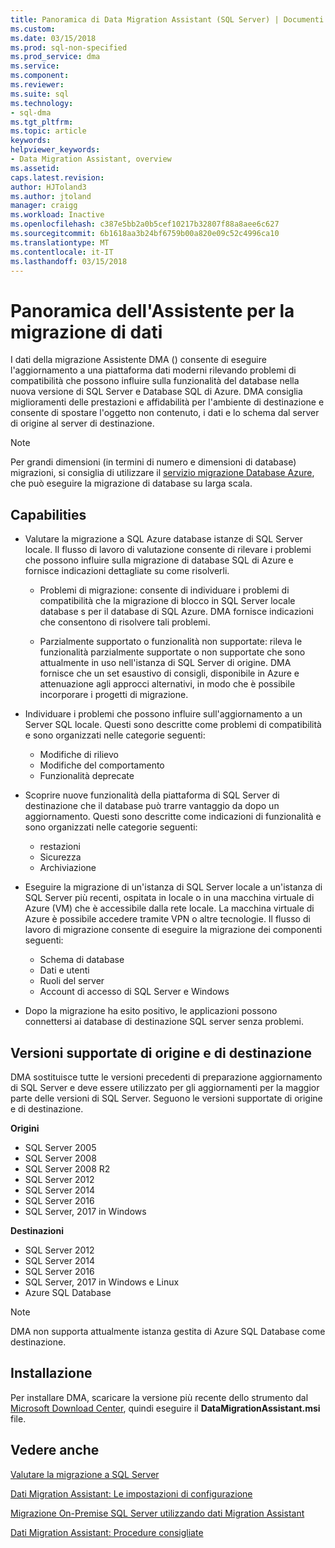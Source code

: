 ```yaml
---
title: Panoramica di Data Migration Assistant (SQL Server) | Documenti Microsoft
ms.custom: 
ms.date: 03/15/2018
ms.prod: sql-non-specified
ms.prod_service: dma
ms.service: 
ms.component: 
ms.reviewer: 
ms.suite: sql
ms.technology:
- sql-dma
ms.tgt_pltfrm: 
ms.topic: article
keywords: 
helpviewer_keywords:
- Data Migration Assistant, overview
ms.assetid: 
caps.latest.revision: 
author: HJToland3
ms.author: jtoland
manager: craigg
ms.workload: Inactive
ms.openlocfilehash: c387e5bb2a0b5cef10217b32807f88a8aee6c627
ms.sourcegitcommit: 6b1618aa3b24bf6759b00a820e09c52c4996ca10
ms.translationtype: MT
ms.contentlocale: it-IT
ms.lasthandoff: 03/15/2018
---
```

# <a name="overview-of-data-migration-assistant"></a>Panoramica dell'Assistente per la migrazione di dati

I dati della migrazione Assistente DMA () consente di eseguire l'aggiornamento a una piattaforma dati moderni rilevando problemi di compatibilità che possono influire sulla funzionalità del database nella nuova versione di SQL Server e Database SQL di Azure. DMA consiglia miglioramenti delle prestazioni e affidabilità per l'ambiente di destinazione e consente di spostare l'oggetto non contenuto, i dati e lo schema dal server di origine al server di destinazione.

> [!NOTE] 
> Per grandi dimensioni (in termini di numero e dimensioni di database) migrazioni, si consiglia di utilizzare il [servizio migrazione Database Azure](https://docs.microsoft.com/en-us/azure/dms/dms-overview), che può eseguire la migrazione di database su larga scala.
  
## <a name="capabilities"></a>Capabilities

- Valutare la migrazione a SQL Azure database istanze di SQL Server locale. Il flusso di lavoro di valutazione consente di rilevare i problemi che possono influire sulla migrazione di database SQL di Azure e fornisce indicazioni dettagliate su come risolverli.

  - Problemi di migrazione: consente di individuare i problemi di compatibilità che la migrazione di blocco in SQL Server locale database s per il database di SQL Azure. DMA fornisce indicazioni che consentono di risolvere tali problemi.

  - Parzialmente supportato o funzionalità non supportate: rileva le funzionalità parzialmente supportate o non supportate che sono attualmente in uso nell'istanza di SQL Server di origine. DMA fornisce che un set esaustivo di consigli, disponibile in Azure e attenuazione agli approcci alternativi, in modo che è possibile incorporare i progetti di migrazione.

- Individuare i problemi che possono influire sull'aggiornamento a un Server SQL locale. Questi sono descritte come problemi di compatibilità e sono organizzati nelle categorie seguenti:

  - Modifiche di rilievo
  - Modifiche del comportamento
  - Funzionalità deprecate

- Scoprire nuove funzionalità della piattaforma di SQL Server di destinazione che il database può trarre vantaggio da dopo un aggiornamento. Questi sono descritte come indicazioni di funzionalità e sono organizzati nelle categorie seguenti:

  - restazioni
  - Sicurezza
  - Archiviazione

- Eseguire la migrazione di un'istanza di SQL Server locale a un'istanza di SQL Server più recenti, ospitata in locale o in una macchina virtuale di Azure (VM) che è accessibile dalla rete locale. La macchina virtuale di Azure è possibile accedere tramite VPN o altre tecnologie. Il flusso di lavoro di migrazione consente di eseguire la migrazione dei componenti seguenti:

  - Schema di database
  - Dati e utenti
  - Ruoli del server
  - Account di accesso di SQL Server e Windows

- Dopo la migrazione ha esito positivo, le applicazioni possono connettersi ai database di destinazione SQL server senza problemi.

## <a name="supported-source-and-target-versions"></a>Versioni supportate di origine e di destinazione

DMA sostituisce tutte le versioni precedenti di preparazione aggiornamento di SQL Server e deve essere utilizzato per gli aggiornamenti per la maggior parte delle versioni di SQL Server. Seguono le versioni supportate di origine e di destinazione.

**Origini**
- SQL Server 2005
- SQL Server 2008
- SQL Server 2008 R2
- SQL Server 2012 
- SQL Server 2014
- SQL Server 2016
- SQL Server, 2017 in Windows

**Destinazioni**
- SQL Server 2012
- SQL Server 2014
- SQL Server 2016
- SQL Server, 2017 in Windows e Linux
- Azure SQL Database

> [!NOTE] 
> DMA non supporta attualmente istanza gestita di Azure SQL Database come destinazione.

## <a name="installation"></a>Installazione

Per installare DMA, scaricare la versione più recente dello strumento dal [Microsoft Download Center](https://www.microsoft.com/download/details.aspx?id=53595), quindi eseguire il **DataMigrationAssistant.msi** file.

## <a name="see-also"></a>Vedere anche

[Valutare la migrazione a SQL Server](../dma/dma-assesssqlonprem.md)

[Dati Migration Assistant: Le impostazioni di configurazione](../dma/dma-configurationsettings.md)

[Migrazione On-Premise SQL Server utilizzando dati Migration Assistant](../dma/dma-migrateonpremsql.md)

[Dati Migration Assistant: Procedure consigliate](../dma/dma-bestpractices.md)



